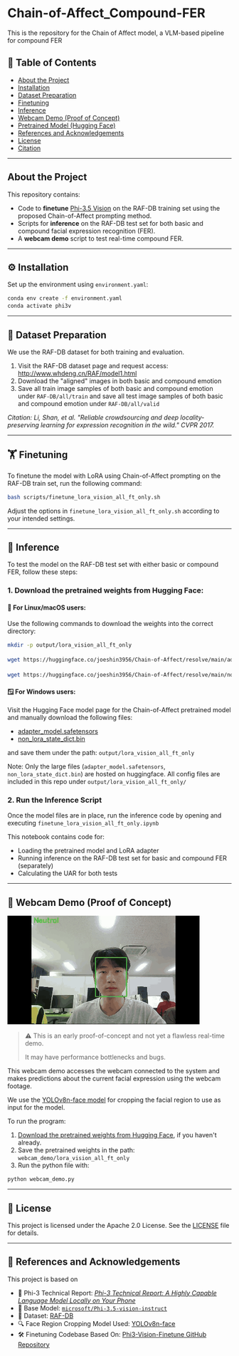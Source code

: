 # Chain-of-Affect_Compound-FER
This is the repository for the Chain of Affect model, a VLM-based pipeline for compound FER

## 📑 Table of Contents
- [About the Project](#about-the-project)
- [Installation](#installation)
- [Dataset Preparation](#dataset-preparation)
- [Finetuning](#finetuning)
- [Inference](#inference)
- [Webcam Demo (Proof of Concept)](#webcam-demo-proof-of-concept)
- [Pretrained Model (Hugging Face)](#pretrained-model-hugging-face)
- [References and Acknowledgements](#references-and-acknowledgements)
- [License](#license)
- [Citation](#citation)

---

## About the Project

<!--
This repository accompanies the paper:

> **Chain-of-Affect: Compound Facial Expression Recognition through Sequential Vision Language Model Prompting for Interactive Robots**  
> (Submitted to EAAI 202X)
-->

This repository contains:
- Code to **finetune** [Phi-3.5 Vision](https://huggingface.co/microsoft/Phi-3.5-vision-instruct) on the RAF-DB training set using the proposed Chain-of-Affect prompting method.
- Scripts for **inference** on the RAF-DB test set for both basic and compound facial expression recognition (FER).
- A **webcam demo** script to test real-time compound FER.

---

## ⚙️ Installation

Set up the environment using `environment.yaml`:

```bash
conda env create -f environment.yaml
conda activate phi3v
```

---

## 📂 Dataset Preparation

We use the RAF-DB dataset for both training and evaluation.
1. Visit the RAF-DB dataset page and request access:
http://www.whdeng.cn/RAF/model1.html
2. Download the "aligned" images in both basic and compound emotion
3. Save all train image samples of both basic and compound emotion under ```RAF-DB/all/train``` and save all test image samples of both basic and compound emotion under ```RAF-DB/all/valid```

_Citation: Li, Shan, et al. "Reliable crowdsourcing and deep locality-preserving learning for expression recognition in the wild." CVPR 2017._

---

## 🏋️ Finetuning

To finetune the model with LoRA using Chain-of-Affect prompting on the RAF-DB train set, run the following command:

```bash
bash scripts/finetune_lora_vision_all_ft_only.sh
```

Adjust the options in ```finetune_lora_vision_all_ft_only.sh``` according to your intended settings.

---

## 🧪 Inference

To test the model on the RAF-DB test set with either basic or compound FER, follow these steps:
### 1. Download the pretrained weights from Hugging Face:

#### 🐧 For Linux/macOS users:

Use the following commands to download the weights into the correct directory:

```bash
mkdir -p output/lora_vision_all_ft_only

wget https://huggingface.co/joeshin3956/Chain-of-Affect/resolve/main/adapter_model.safetensors -O output/lora_vision_all_ft_only/adapter_model.safetensors

wget https://huggingface.co/joeshin3956/Chain-of-Affect/resolve/main/non_lora_state_dict.bin -O output/lora_vision_all_ft_only/non_lora_state_dict.bin
```

#### 🪟 For Windows users:

Visit the Hugging Face model page for the Chain-of-Affect pretrained model and manually download the following files:
- [adapter_model.safetensors](https://huggingface.co/joeshin3956/Chain-of-Affect/resolve/main/adapter_model.safetensors)
- [non_lora_state_dict.bin](https://huggingface.co/joeshin3956/Chain-of-Affect/resolve/main/non_lora_state_dict.bin)

and save them under the path: ```output/lora_vision_all_ft_only```

Note: Only the large files (```adapter_model.safetensors```, ```non_lora_state_dict.bin```) are hosted on huggingface. All config files are included in this repo under ```output/lora_vision_all_ft_only/```

### 2. Run the Inference Script

Once the model files are in place, run the inference code by opening and executing ```finetune_lora_vision_all_ft_only.ipynb```

This notebook contains code for:
- Loading the pretrained model and LoRA adapter
- Running inference on the RAF-DB test set for basic and compound FER (separately)
- Calculating the UAR for both tests

---

## 🎥 Webcam Demo (Proof of Concept)

![Webcam Demo](assets/output_compounfer_edit.gif)

> ⚠️ This is an early proof-of-concept and not yet a flawless real-time demo.
>
> It may have performance bottlenecks and bugs.

This webcam demo accesses the webcam connected to the system and makes predictions about the current facial expression using the webcam footage.

We use the [YOLOv8n-face model](https://github.com/akanametov/yolo-face) for cropping the facial region to use as input for the model.

To run the program:
1. [Download the pretrained weights from Hugging Face](#1-download-the-pretrained-weights-from-hugging-face), if you haven't already.
2. Save the pretrained weights in the path: ```webcam_demo/lora_vision_all_ft_only```
3. Run the python file with:
  ```bash
  python webcam_demo.py
  ```

---

## 📄 License
This project is licensed under the Apache 2.0 License. See the [LICENSE](LICENSE) file for details.
<!--
---

## 📚 Citation
If you use this work in your research, please consider citing:
```bibtex
@misc{chainofaffect202X,
  title={Chain-of-Affect: Compound Facial Expression Recognition through Sequential Vision Language Model Prompting for Interactive Robots},
  author={Your Name},
  year={202X},
  note={Submitted to EAAI},
  url={https://github.com/Joe-Shin/Chain-of-Affect_Compound-FER}
}
```
-->
---

## 🙏 References and Acknowledgements
This project is based on
- 📄 Phi-3 Technical Report: [_Phi-3 Technical Report: A Highly Capable Language Model Locally on Your Phone_](https://arxiv.org/abs/2404.14219)
- 🤗 Base Model: [```microsoft/Phi-3.5-vision-instruct```](https://huggingface.co/microsoft/Phi-3.5-vision-instruct)
- 🔬 Dataset: [RAF-DB](http://www.whdeng.cn/RAF/model1.html)
- 🔍 Face Region Cropping Model Used: [YOLOv8n-face](https://github.com/akanametov/yolo-face)
- 🛠️ Finetuning Codebase Based On: [Phi3-Vision-Finetune GitHub Repository](https://github.com/2U1/Phi3-Vision-Finetune/tree/main)
